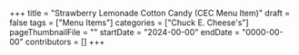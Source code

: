 +++
title = "Strawberry Lemonade Cotton Candy (CEC Menu Item)"
draft = false
tags = ["Menu Items"]
categories = ["Chuck E. Cheese's"]
pageThumbnailFile = ""
startDate = "2024-00-00"
endDate = "0000-00-00"
contributors = []
+++
